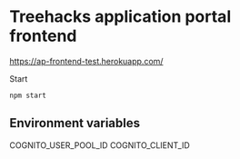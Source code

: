 # Treehacks application portal frontend

https://ap-frontend-test.herokuapp.com/

Start
```
npm start
```

## Environment variables
COGNITO_USER_POOL_ID
COGNITO_CLIENT_ID